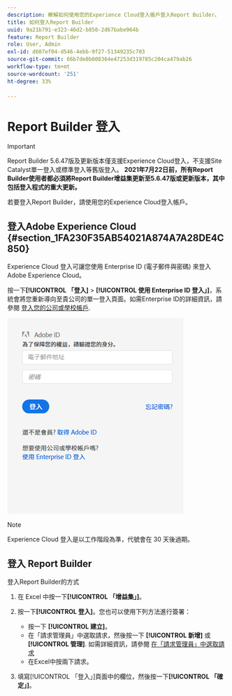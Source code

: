 ```yaml
---
description: 瞭解如何使用您的Experience Cloud登入帳戶登入Report Builder。
title: 如何登入Report Builder
uuid: 9a21b791-e323-46d2-b850-2d67babe964b
feature: Report Builder
role: User, Admin
exl-id: d607ef04-d546-4ebb-9f27-51349235c703
source-git-commit: 66b7de0b008364e47253d319785c204ca479ab26
workflow-type: tm+mt
source-wordcount: '251'
ht-degree: 33%

---
```


# Report Builder 登入

>[!IMPORTANT]
>
>Report Builder 5.6.47版及更新版本僅支援Experience Cloud登入，不支援Site Catalyst單一登入或標準登入等舊版登入。 **2021年7月22日前，所有Report Builder使用者都必須將Report Builder增益集更新至5.6.47版或更新版本，其中包括登入程式的重大更新。**

若要登入Report Builder，請使用您的Experience Cloud登入帳戶。

## 登入Adobe Experience Cloud {#section_1FA230F35AB54021A874A7A28DE4C850}

Experience Cloud 登入可讓您使用 Enterprise ID (電子郵件與密碼) 來登入 Adobe Experience Cloud。

按一下&#x200B;**[!UICONTROL 「登入]** > **[!UICONTROL 使用 Enterprise ID 登入」]**，系統會將您重新導向至貴公司的單一登入頁面。如需Enterprise ID的詳細資訊，請參閱 [登入您的公司或學校帳戶](https://helpx.adobe.com/tw/enterprise/kb/enterprise-id-faq.html#whatis).

![熒幕擷圖顯示Adobe Experience Cloud登入視窗，其中顯示使用或不使用Adobe ID登入的選項](assets/adobe_id_login.png)

>[!NOTE]
>
> Experience Cloud 登入是以工作階段為準，代號會在 30 天後過期。

## 登入 Report Builder

登入Report Builder的方式

1. 在 Excel 中按一下&#x200B;**[!UICONTROL 「增益集」]**。
1. 按一下&#x200B;**[!UICONTROL 登入]**。您也可以使用下列方法進行簽署：

   * 按一下 **[!UICONTROL 建立]**。
   * 在「請求管理員」中選取請求，然後按一下 **[!UICONTROL 新增]** 或 **[!UICONTROL 管理]**. 如需詳細資訊，請參閱 [在「請求管理員」中選取請求](/help/analyze/report-builder/manage-requests/r-arb-manage-requests.md)
   * 在Excel中按兩下請求。

1. 填寫[!UICONTROL 「登入」]頁面中的欄位，然後按一下&#x200B;**[!UICONTROL 「確定」]**。
